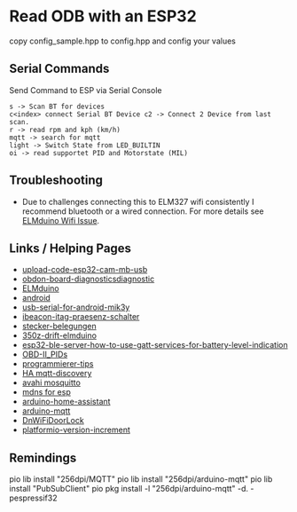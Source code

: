 # Read ODB with an ESP32

copy config_sample.hpp to config.hpp and config your values

## Serial Commands

Send Command to ESP via Serial Console

```console
s -> Scan BT for devices
c<index> connect Serial BT Device c2 -> Connect 2 Device from last scan.
r -> read rpm and kph (km/h)
mqtt -> search for mqtt
light -> Switch State from LED_BUILTIN
oi -> read supportet PID and Motorstate (MIL)
```

## Troubleshooting
+ Due to challenges connecting this to ELM327 wifi consistently I recommend bluetooth or a wired connection. For more details see [ELMduino Wifi Issue](PowerBroker2/ELMduino#52).

## Links / Helping Pages

+ [upload-code-esp32-cam-mb-usb](https://randomnerdtutorials.com/upload-code-esp32-cam-mb-usb/)
+ [obdon-board-diagnosticsdiagnostic](https://iamleon99.blogspot.com/2023/04/obdon-board-diagnosticsdiagnostic.html)
+ [ELMduino](https://github.com/PowerBroker2/ELMduino)
+ [android](https://www.kai-morich.de/android/)
+ [usb-serial-for-android-mik3y](https://github.com/kai-morich/usb-serial-for-android-mik3y)
+ [ibeacon-itag-praesenz-schalter](https://esp32-server.de/ibeacon-itag-praesenz-schalter/)
+ [stecker-belegungen](https://www.obd-2.de/stecker-belegungen.html)
+ [350z-drift-elmduino](https://github.com/michealengland/350z-drift-elmduino)
+ [esp32-ble-server-how-to-use-gatt-services-for-battery-level-indication](https://circuitdigest.com/microcontroller-projects/esp32-ble-server-how-to-use-gatt-services-for-battery-level-indication)
+ [OBD-II_PIDs](https://en.wikipedia.org/wiki/OBD-II_PIDs)
+ [programmierer-tips](https://www.obd-2.de/programmierer-tips.html)
+ [HA mqtt-discovery](https://www.home-assistant.io/integrations/mqtt#mqtt-discovery)
+ [avahi mosquitto](https://github.com/arendst/Tasmota/discussions/11403)
+ [mdns for esp](https://www.megunolink.com/articles/wireless/find-esp32-esp8266-ip-address-with-mdns/)
+ [arduino-home-assistant](https://github.com/dawidchyrzynski/arduino-home-assistant)
+ [arduino-mqtt](https://github.com/256dpi/arduino-mqtt)
+ [DnWiFiDoorLock](https://github.com/MacDada/DnWiFiDoorLock)
+ [platformio-version-increment](https://community.platformio.org/t/platformio-version-increment/13945/21)

## Remindings
 pio lib install "256dpi/MQTT"
 pio lib install "256dpi/arduino-mqtt"
 pio lib install "PubSubClient"
 pio pkg install -l "256dpi/arduino-mqtt" -d. -pespressif32 